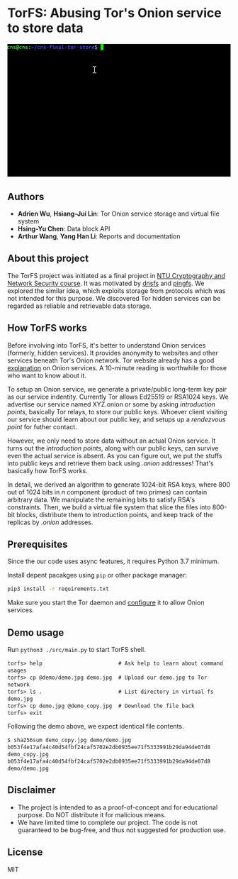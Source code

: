 # TorFS: Abusing Tor's Onion service to store data

[![TorFS Demo GIF](demo.gif)](https://www.youtube.com/watch?v=83KbVjidB48)

## Authors

* __Adrien Wu__, __Hsiang-Jui Lin__: Tor Onion service storage and virtual file system
* __Hsing-Yu Chen__: Data block API
* __Arthur Wang__, __Yang Han Li__: Reports and documentation

## About this project

The TorFS project was initiated as a final project in [NTU Cryptography and Network Security course](https://www.csie.ntu.edu.tw/~hchsiao/courses/cns19.html). It was motivated by [dnsfs](https://github.com/benjojo/dnsfs) and [pingfs](https://github.com/yarrick/pingfs). We explored the similar idea, which exploits storage from protocols which was not intended for this purpose. We discovered Tor hidden services can be regarded as reliable and retrievable data storage.

## How TorFS works

Before involving into TorFS, it's better to understand Onion services (formerly, hidden services). It provides anonymity to websites and other services beneath Tor's Onion network. Tor website already has a good [explanation](https://www.torproject.org/docs/onion-services.html.en) on Onion services. A 10-minute reading is worthwhile for those who want to know about it.

To setup an Onion service, we generate a private/public long-term key pair as our service indentity. Currently Tor allows Ed25519 or RSA1024 keys. We advertise our service named XYZ.onion or some by asking _introduction points_, basically Tor relays, to store our public keys. Whoever client visiting our service should learn about our public key, and setups up a _rendezvous point_ for futher contact.

However, we only need to store data without an actual Onion service. It turns out the _introduction points_, along with our public keys, can survive even the actual service is absent. As you can figure out, we put the stuffs into public keys and retrieve them back using _.onion_ addresses! That's basically how TorFS works.

In detail, we derived an algorithm to generate 1024-bit RSA keys, where 800 out of 1024 bits in _n_ component (product of two primes) can contain arbitrary data. We manipulate the remaining bits to satisfy RSA's constraints. Then, we build a virtual file system that slice the files into 800-bit blocks, distribute them to introduction points, and keep track of the replicas by _.onion_ addresses.

## Prerequisites

Since the our code uses async features, it requires Python 3.7 minimum.

Install depent pacakges using `pip` or other package manager:

```sh
pip3 install -r requirements.txt
```

Make sure you start the Tor daemon and [configure](https://www.torproject.org/docs/tor-onion-service.html.en) it to allow Onion services.

## Demo usage

Run `python3 ./src/main.py` to start TorFS shell.

```
torfs> help                        # Ask help to learn about command usages
torfs> cp @demo/demo.jpg demo.jpg  # Upload our demo.jpg to Tor network
torfs> ls .                        # List directory in virtual fs
demo.jpg
torfs> cp demo.jpg @demo_copy.jpg  # Download the file back
torfs> exit
```

Following the demo above, we expect identical file contents.

```
$ sha256sum demo_copy.jpg demo/demo.jpg
b053f4e17afa4c40d54fbf24caf5702e2db0935ee71f5333991b29da94de07d8  demo_copy.jpg
b053f4e17afa4c40d54fbf24caf5702e2db0935ee71f5333991b29da94de07d8  demo/demo.jpg
```

## Disclaimer

* The project is intended to as a proof-of-concept and for educational purpose. Do NOT distribute it for malicious means.
* We have limited time to complete our project. The code is not guaranteed to be bug-free, and thus not suggested for production use.

## License

MIT
